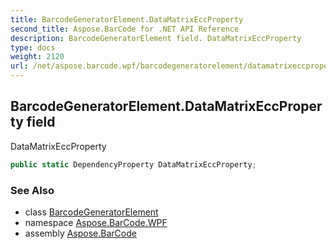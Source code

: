```yaml
---
title: BarcodeGeneratorElement.DataMatrixEccProperty
second_title: Aspose.BarCode for .NET API Reference
description: BarcodeGeneratorElement field. DataMatrixEccProperty
type: docs
weight: 2120
url: /net/aspose.barcode.wpf/barcodegeneratorelement/datamatrixeccproperty/
---
```

## BarcodeGeneratorElement.DataMatrixEccProperty field

DataMatrixEccProperty

```csharp
public static DependencyProperty DataMatrixEccProperty;
```

### See Also

* class [BarcodeGeneratorElement](../)
* namespace [Aspose.BarCode.WPF](../../../aspose.barcode.wpf/)
* assembly [Aspose.BarCode](../../../)


